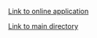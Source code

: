 [Link to online application](https://shrouded-fortress-78037.herokuapp.com/)

[Link to main directory](https://github.com/ksnxr/Full-Stack-Open-2021)
